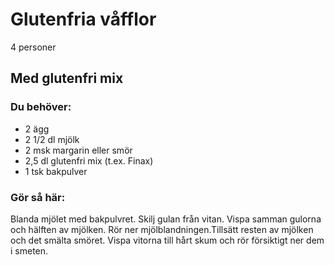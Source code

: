 # Glutenfria våfflor

4 personer

## Med glutenfri mix

### Du behöver:
* 2 ägg
* 2 1/2 dl mjölk
* 2 msk margarin eller smör
* 2,5 dl glutenfri mix (t.ex. Finax)
* 1 tsk bakpulver

### Gör så här:
Blanda mjölet med bakpulvret. Skilj gulan från vitan. Vispa samman gulorna och hälften av mjölken. Rör ner mjölblandningen.Tillsätt resten av mjölken och det smälta smöret. Vispa vitorna till hårt skum och rör försiktigt ner dem i smeten.
